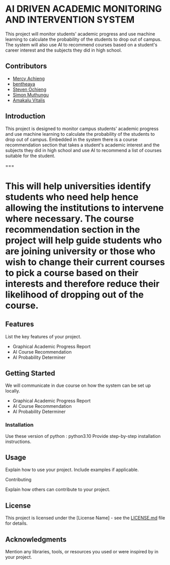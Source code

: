 # AI DRIVEN ACADEMIC MONITORING AND INTERVENTION SYSTEM

This project will monitor students' academic progress and use machine learning to calculate the probability of the students to drop out of campus. The system will also use AI to recommend courses based on a student's career interest and the subjects they did in high school.

## Contributors

- [Mercy Achieng](https://github.com/OkeyoMercy)
- [bentheaya](https://github.com/bentheaya)
- [Steven Ochieng](https://github.com/stevocy)
- [Simon Muthungu](https://github.com/simonmuthungu)
- [Amakalu Vitalis](https://github.com/MerVitz)

## Introduction

This project is designed to monitor campus students' academic progress and use machine learning to calculate the probability of the students to drop out of campus. Embedded in the system there is a course recommendation section that takes a student's academic interest and the subjects they did in high school and use AI to recommend a list of courses suitable for the student.


===

This will help universities identify students who need help hence allowing the institutions to intervene where necessary.
The course recommendation section in the project will help guide students who are joining university or those who wish to change their current courses to pick a course based on their interests and therefore reduce their likelihood of dropping out of the course.
=====================================================================================================================================================================================================================================================================

## Features

List the key features of your project.

- Graphical Academic Progress Report
- AI Course Recommendation
- AI Probability Determiner

## Getting Started

We will communicate in due course on how the system can be set up locally.

- Graphical Academic Progress Report
- AI Course Recommendation
- AI Probability Determiner

### Installation
Use these version of python : python3.10
Provide step-by-step installation instructions.

## Usage

Explain how to use your project. Include examples if applicable.


Contributing

Explain how others can contribute to your project.

## License

This project is licensed under the [License Name] - see the [LICENSE.md](LICENSE.md) file for details.

## Acknowledgments

Mention any libraries, tools, or resources you used or were inspired by in your project.
